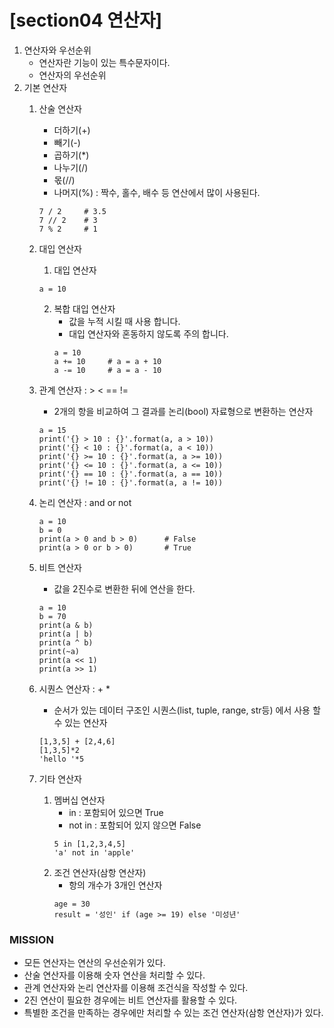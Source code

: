 # [section04 연산자]

01. 연산자와 우선순위
	- 연산자란 기능이 있는 특수문자이다.
	- 연산자의 우선순위
02. 기본 연산자
	1. 산술 연산자
		- 더하기(+)
		- 빼기(-)
		- 곱하기(*)
		- 나누기(/)
		- 몫(//)
		- 나머지(%) : 짝수, 홀수, 배수 등 연산에서 많이 사용된다.
		```
		7 / 2     # 3.5
		7 // 2    # 3
		7 % 2     # 1
		```
	2. 대입 연산자
		1. 대입 연산자
		```
		a = 10
		```
		2. 복합 대입 연산자
			- 값을 누적 시킬 때 사용 합니다.
			- 대입 연산자와 혼동하지 않도록 주의 합니다.
			```
			a = 10
			a += 10		# a = a + 10
			a -= 10		# a = a - 10
			```

	3. 관계 연산자 : > < == !=
		- 2개의 항을 비교하여 그 결과를 논리(bool) 자료형으로 변환하는 연산자
		```
		a = 15
		print('{} > 10 : {}'.format(a, a > 10))
		print('{} < 10 : {}'.format(a, a < 10))
		print('{} >= 10 : {}'.format(a, a >= 10))
		print('{} <= 10 : {}'.format(a, a <= 10))
		print('{} == 10 : {}'.format(a, a == 10))
		print('{} != 10 : {}'.format(a, a != 10))
		```

	4. 논리 연산자 : and or not
		```
		a = 10
		b = 0
		print(a > 0 and b > 0)		# False
		print(a > 0 or b > 0)		# True
		```

	5. 비트 연산자
		- 값을 2진수로 변환한 뒤에 연산을 한다.
		```
		a = 10
		b = 70
		print(a & b)
		print(a | b)
		print(a ^ b)
		print(~a)
		print(a << 1)
		print(a >> 1)
		```

	6. 시퀀스 연산자 : + *
		- 순서가 있는 데이터 구조인 시퀀스(list, tuple, range, str등) 에서 사용 할 수 있는 연산자
		```
		[1,3,5] + [2,4,6]
		[1,3,5]*2
		'hello '*5
		```
	7. 기타 연산자
		1. 멤버십 연산자
			- in : 포함되어 있으면 True
			- not in : 포함되어 있지 않으면 False
			```
			5 in [1,2,3,4,5]
			'a' not in 'apple'
			```
		2. 조건 연산자(삼항 연산자)
			- 항의 개수가 3개인 연산자
			```
			age = 30
			result = '성인' if (age >= 19) else '미성년'
			```

### MISSION ###
- 모든 연산자는 연산의 우선순위가 있다.
- 산술 연산자를 이용해 숫자 연산을 처리할 수 있다.
- 관계 연산자와 논리 연산자를 이용해 조건식을 작성할 수 있다.
- 2진 연산이 필요한 경우에는 비트 연산자를 활용할 수 있다.
- 특별한 조건을 만족하는 경우에만 처리할 수 있는 조건 연산자(삼항 연산자)가 있다.

